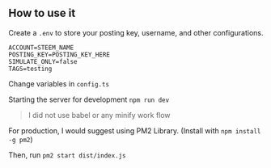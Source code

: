 ## How to use it

Create a `.env` to store your posting key, username, and other configurations.

```
ACCOUNT=STEEM_NAME
POSTING_KEY=POSTING_KEY_HERE
SIMULATE_ONLY=false
TAGS=testing
```

Change variables in `config.ts`

Starting the server for development `npm run dev`
> I did not use babel or any minify work flow

For production, I would suggest using PM2 Library. (Install with `npm install -g pm2`)

Then, run `pm2 start dist/index.js`
